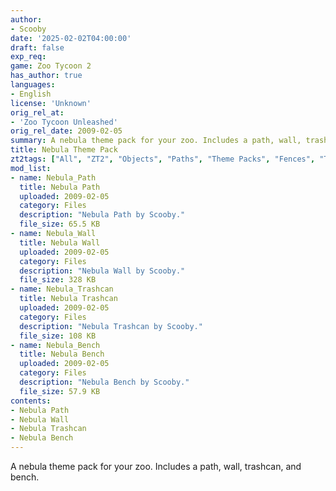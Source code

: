 ```yaml
---
author:
- Scooby
date: '2025-02-02T04:00:00'
draft: false
exp_req:
game: Zoo Tycoon 2
has_author: true
languages:
- English
license: 'Unknown'
orig_rel_at:
- 'Zoo Tycoon Unleashed'
orig_rel_date: 2009-02-05
summary: A nebula theme pack for your zoo. Includes a path, wall, trashcan, and bench.
title: Nebula Theme Pack
zt2tags: ["All", "ZT2", "Objects", "Paths", "Theme Packs", "Fences", "Trashcans", "Benches"]
mod_list:
- name: Nebula_Path
  title: Nebula Path
  uploaded: 2009-02-05
  category: Files
  description: "Nebula Path by Scooby."
  file_size: 65.5 KB
- name: Nebula_Wall
  title: Nebula Wall
  uploaded: 2009-02-05
  category: Files
  description: "Nebula Wall by Scooby."
  file_size: 328 KB
- name: Nebula_Trashcan
  title: Nebula Trashcan
  uploaded: 2009-02-05
  category: Files
  description: "Nebula Trashcan by Scooby."
  file_size: 108 KB
- name: Nebula_Bench
  title: Nebula Bench
  uploaded: 2009-02-05
  category: Files
  description: "Nebula Bench by Scooby."
  file_size: 57.9 KB
contents:
- Nebula Path
- Nebula Wall
- Nebula Trashcan
- Nebula Bench
---
```


A nebula theme pack for your zoo. Includes a path, wall, trashcan, and bench. 

